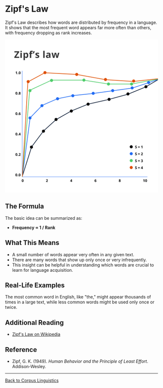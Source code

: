 # Zipf's Law

Zipf's Law describes how words are distributed by frequency in a language. It shows that the most frequent word appears far more often than others, with frequency dropping as rank increases.

![Law](../../../../assets/Zipf_s_law.png)

## The Formula

The basic idea can be summarized as:

- **Frequency ∝ 1 / Rank**

## What This Means

- A small number of words appear very often in any given text.
- There are many words that show up only once or very infrequently.
- This insight can be helpful in understanding which words are crucial to learn for language acquisition.

## Real-Life Examples

The most common word in English, like "the," might appear thousands of times in a large text, while less common words might be used only once or twice.

## Additional Reading

- [Zipf's Law on Wikipedia](https://en.wikipedia.org/wiki/Zipf's_law)

## Reference

- Zipf, G. K. (1949). *Human Behavior and the Principle of Least Effort*. Addison-Wesley.

---

[Back to Corpus Linguistics](README.md)
